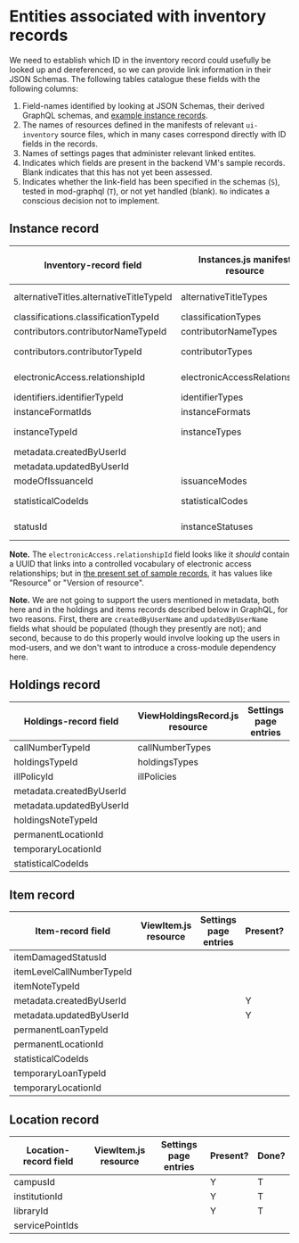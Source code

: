 # Entities associated with inventory records

We need to establish which ID in the inventory record could usefully be looked up and dereferenced, so we can provide link information in their JSON Schemas. The following tables catalogue these fields with the following columns:

1. Field-names identified by looking at JSON Schemas, their derived GraphQL schemas, and [example instance records](https://issues.folio.org/secure/attachment/15615/15615_UChicagoInstances_20181218+%282%29.json).
2. The names of resources defined in the manifests of relevant `ui-inventory` source files, which in many cases correspond directly with ID fields in the records.
3. Names of settings pages that administer relevant linked entites.
4. Indicates which fields are present in the backend VM's sample records. Blank indicates that this has not yet been assessed.
5. Indicates whether the link-field has been specified in the schemas (`S`), tested in mod-graphql (`T`), or not yet handled (blank). `No` indicates a conscious decision not to implement.


## Instance record

| Inventory-record field                   | Instances.js manifest resource | Settings page entries     | Present? | Done?
| ---------------------------------------- | ------------------------------ | ------------------------- | -------- | -
| alternativeTitles.alternativeTitleTypeId | alternativeTitleTypes          | Alternative title types   | absent   |
| classifications.classificationTypeId     | classificationTypes            | _[hardcoded]_             | Y        | T
| contributors.contributorNameTypeId       | contributorNameTypes           | _[hardcoded]_             | Y        | T
| contributors.contributorTypeId           | contributorTypes               | Contributor types         | absent   |
| electronicAccess.relationshipId          | electronicAccessRelationships  | URL relationship          | absent   |
| identifiers.identifierTypeId             | identifierTypes                | _[hardcoded]_             | Y        | T
| instanceFormatIds                        | instanceFormats                | Formats                   | absent   |
| instanceTypeId                           | instanceTypes                  | Resource types            | Y        | S
| metadata.createdByUserId                 |                                | [Users app]               | Y        | No
| metadata.updatedByUserId                 |                                | [Users app]               | Y        | No
| modeOfIssuanceId                         | issuanceModes                  | _[hardcoded]_             | absent   |
| statisticalCodeIds                       | statisticalCodes               | Statistical codes         | absent   |
| statusId                                 | instanceStatuses               | Instance status types     | absent   |

**Note.** The `electronicAccess.relationshipId` field looks like it _should_ contain a UUID that links into a controlled vocabulary of electronic access relationships; but in [the present set of sample records](https://issues.folio.org/secure/attachment/15615/15615_UChicagoInstances_20181218+%282%29.json), it has values like "Resource" or "Version of resource".

**Note.** We are not going to support the users mentioned in metadata, both here and in the holdings and items records described below in GraphQL, for two reasons. First, there are `createdByUserName` and `updatedByUserName` fields what should be populated (though they presently are not); and second, because to do this properly would involve looking up the users in mod-users, and we don't want to introduce a cross-module dependency here.


## Holdings record

| Holdings-record field                    | ViewHoldingsRecord.js resource | Settings page entries     | Present? | Done?
| ---------------------------------------- | ------------------------------ | ------------------------- | -------- | -
| callNumberTypeId                         | callNumberTypes                |                           | absent   |
| holdingsTypeId                           | holdingsTypes                  |                           | absent   |
| illPolicyId                              | illPolicies                    |                           | absent   |
| metadata.createdByUserId                 |                                |                           | Y        | No
| metadata.updatedByUserId                 |                                |                           | Y        | No
| holdingsNoteTypeId                       |                                |                           | absent   |
| permanentLocationId                      |                                |                           | Y        | T
| temporaryLocationId                      |                                |                           | absent   |
| statisticalCodeIds                       |                                |                           | absent   |


## Item record

| Item-record field                        | ViewItem.js resource           | Settings page entries     | Present? | Done?
| ---------------------------------------- | ------------------------------ | ------------------------- | -------- | -
| itemDamagedStatusId                      |                                |                           |          |
| itemLevelCallNumberTypeId                |                                |                           |          |
| itemNoteTypeId                           |                                |                           |          |
| metadata.createdByUserId                 |                                |                           | Y        | No
| metadata.updatedByUserId                 |                                |                           | Y        | No
| permanentLoanTypeId                      |                                |                           |          |
| permanentLocationId                      |                                |                           |          |
| statisticalCodeIds                       |                                |                           |          |
| temporaryLoanTypeId                      |                                |                           |          |
| temporaryLocationId                      |                                |                           |          |


## Location record

| Location-record field                    | ViewItem.js resource           | Settings page entries     | Present? | Done?
| ---------------------------------------- | ------------------------------ | ------------------------- | -------- | -
| campusId                                 |                                |                           | Y        | T
| institutionId                            |                                |                           | Y        | T
| libraryId                                |                                |                           | Y        | T
| servicePointIds                          |                                |                           |          |


